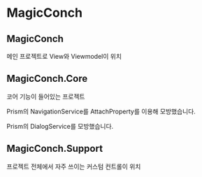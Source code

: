 # MagicConch

## MagicConch
메인 프로젝트로 View와 Viewmodel이 위치

## MagicConch.Core
코어 기능이 들어있는 프로젝트

Prism의 NavigationService를 AttachProperty를 이용해 모방했습니다.

Prism의 DialogService를 모방했습니다.

## MagicConch.Support
프로젝트 전체에서 자주 쓰이는 커스텀 컨트롤이 위치
